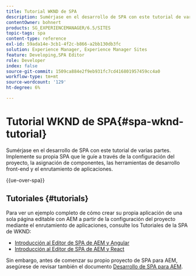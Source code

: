 ```yaml
---
title: Tutorial WKND de SPA
description: Sumérjase en el desarrollo de SPA con este tutorial de varias partes. Implemente su propia SPA que le guíe a través de la configuración del proyecto, la asignación de componentes, las herramientas de desarrollo front-end y el enrutamiento de aplicaciones.
contentOwner: bohnert
products: SG_EXPERIENCEMANAGER/6.5/SITES
topic-tags: spa
content-type: reference
exl-id: 59ada14e-3cb1-4f2c-b866-a2bb130db3fc
solution: Experience Manager, Experience Manager Sites
feature: Developing,SPA Editor
role: Developer
index: false
source-git-commit: 1509ca884e2f9eb931fc7cd416801957459cc4a0
workflow-type: tm+mt
source-wordcount: '129'
ht-degree: 6%

---
```



# Tutorial WKND de SPA{#spa-wknd-tutorial}

Sumérjase en el desarrollo de SPA con este tutorial de varias partes. Implemente su propia SPA que le guíe a través de la configuración del proyecto, la asignación de componentes, las herramientas de desarrollo front-end y el enrutamiento de aplicaciones.

{{ue-over-spa}}

## Tutoriales {#tutorials}

Para ver un ejemplo completo de cómo crear su propia aplicación de una sola página editable con AEM a partir de la configuración del proyecto mediante el enrutamiento de aplicaciones, consulte los Tutoriales de la SPA de WKND:

* [Introducción al Editor de SPA de AEM y Angular](https://experienceleague.adobe.com/docs/experience-manager-learn/getting-started-with-aem-headless/spa-editor/angular/overview.html)
* [Introducción al Editor de SPA de AEM y React](https://experienceleague.adobe.com/docs/experience-manager-learn/getting-started-with-aem-headless/spa-editor/react/overview.html?lang=es)

Sin embargo, antes de comenzar su propio proyecto de SPA para AEM, asegúrese de revisar también el documento [Desarrollo de SPA para AEM](/help/sites-developing/spa-architecture.md).
